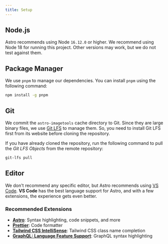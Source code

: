 ```yaml
---
title: Setup
---
```


## Node.js

Astro recommends using Node `16.12.0` or higher. We recommend using Node 18 for running this project. Other versions may work, but we do not test against them.

## Package Manager

We use `pnpm` to manage our dependencies. You can install `pnpm` using the following command:

```bash
npm install -g pnpm
```

## Git

We commit the `astro-imagetools` cache directory to Git. Since they are large binary files, we use [Git LFS](https://git-lfs.github.com/) to manage them. So, you need to install Git LFS first from its website before cloning the repository.

If you have already cloned the repository, run the following command to pull the _Git LFS Objects_ from the remote repository:

```bash
git-lfs pull
```

## Editor

We don't recommend any specific editor, but Astro recommends using [VS Code](https://code.visualstudio.com/). **VS Code** has the best language support for Astro, and with a few extensions, the experience gets even better.

### Recommended Extensions

- [**Astro**](https://marketplace.visualstudio.com/items?itemName=astro-build.astro-vscode): Syntax highlighting, code snippets, and more
- [**Prettier**](https://marketplace.visualstudio.com/items?itemName=esbenp.prettier-vscode): Code formatter
- [**Tailwind CSS IntelliSense**](https://marketplace.visualstudio.com/items?itemName=bradlc.vscode-tailwindcss): Tailwind CSS class name completion
- [**GraphQL: Language Feature Support**](https://marketplace.visualstudio.com/items?itemName=GraphQL.vscode-graphql): GraphQL syntax highlighting
